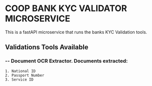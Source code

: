 # COOP BANK KYC VALIDATOR MICROSERVICE

This is a fastAPI microservice that runs the banks KYC Validation tools.

## Validations Tools Available

### -- Document OCR Extractor. Documents extracted:
    1. National ID
    2. Passport Number
    3. Service ID